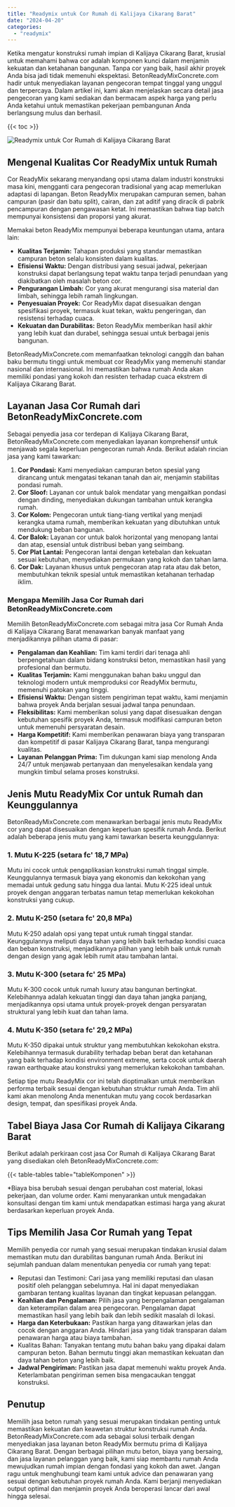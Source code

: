 ```yaml
---
title: "Readymix untuk Cor Rumah di Kalijaya Cikarang Barat"
date: "2024-04-20"
categories: 
  - "readymix"
---
```


Ketika mengatur konstruksi rumah impian di Kalijaya Cikarang Barat, krusial untuk memahami bahwa cor adalah komponen kunci dalam menjamin kekuatan dan ketahanan bangunan. Tanpa cor yang baik, hasil akhir proyek Anda bisa jadi tidak memenuhi ekspektasi. BetonReadyMixConcrete.com hadir untuk menyediakan layanan pengecoran tempat tinggal yang unggul dan terpercaya. Dalam artikel ini, kami akan menjelaskan secara detail jasa pengecoran yang kami sediakan dan bermacam aspek harga yang perlu Anda ketahui untuk memastikan pekerjaan pembangunan Anda berlangsung mulus dan berhasil.

{{< toc >}}

![Readymix untuk Cor Rumah di Kalijaya Cikarang Barat](https://betoncor8.github.io/cor/harga-beton-readymix-concrete%20(3).png)

## Mengenal Kualitas Cor ReadyMix untuk Rumah

Cor ReadyMix sekarang menyandang opsi utama dalam industri konstruksi masa kini, mengganti cara pengecoran tradisional yang acap memerlukan adaptasi di lapangan. Beton ReadyMix merupakan campuran semen, bahan campuran (pasir dan batu split), cairan, dan zat aditif yang diracik di pabrik pencampuran dengan pengawasan ketat. Ini memastikan bahwa tiap batch mempunyai konsistensi dan proporsi yang akurat.

Memakai beton ReadyMix mempunyai beberapa keuntungan utama, antara lain:

- **Kualitas Terjamin:** Tahapan produksi yang standar memastikan campuran beton selalu konsisten dalam kualitas.
- **Efisiensi Waktu:** Dengan distribusi yang sesuai jadwal, pekerjaan konstruksi dapat berlangsung tepat waktu tanpa terjadi penundaan yang diakibatkan oleh masalah beton cor.
- **Pengurangan Limbah:** Cor yang akurat mengurangi sisa material dan limbah, sehingga lebih ramah lingkungan.
- **Penyesuaian Proyek:** Cor ReadyMix dapat disesuaikan dengan spesifikasi proyek, termasuk kuat tekan, waktu pengeringan, dan resistensi terhadap cuaca.
- **Kekuatan dan Durabilitas:** Beton ReadyMix memberikan hasil akhir yang lebih kuat dan durabel, sehingga sesuai untuk berbagai jenis bangunan.

BetonReadyMixConcrete.com memanfaatkan teknologi canggih dan bahan baku bermutu tinggi untuk membuat cor ReadyMix yang memenuhi standar nasional dan internasional. Ini memastikan bahwa rumah Anda akan memiliki pondasi yang kokoh dan resisten terhadap cuaca ekstrem di Kalijaya Cikarang Barat.

## Layanan Jasa Cor Rumah dari BetonReadyMixConcrete.com

Sebagai penyedia jasa cor terdepan di Kalijaya Cikarang Barat, BetonReadyMixConcrete.com menyediakan layanan komprehensif untuk menjawab segala keperluan pengecoran rumah Anda. Berikut adalah rincian jasa yang kami tawarkan:

1. **Cor Pondasi:** Kami menyediakan campuran beton spesial yang dirancang untuk mengatasi tekanan tanah dan air, menjamin stabilitas pondasi rumah.
2. **Cor Sloof:** Layanan cor untuk balok mendatar yang mengaitkan pondasi dengan dinding, menyediakan dukungan tambahan untuk kerangka rumah.
3. **Cor Kolom:** Pengecoran untuk tiang-tiang vertikal yang menjadi kerangka utama rumah, memberikan kekuatan yang dibutuhkan untuk mendukung beban bangunan.
4. **Cor Balok:** Layanan cor untuk balok horizontal yang menopang lantai dan atap, esensial untuk distribusi beban yang seimbang.
5. **Cor Plat Lantai:** Pengecoran lantai dengan ketebalan dan kekuatan sesuai kebutuhan, menyediakan permukaan yang kokoh dan tahan lama.
6. **Cor Dak:** Layanan khusus untuk pengecoran atap rata atau dak beton, membutuhkan teknik spesial untuk memastikan ketahanan terhadap iklim.

### Mengapa Memilih Jasa Cor Rumah dari BetonReadyMixConcrete.com

Memilih BetonReadyMixConcrete.com sebagai mitra jasa Cor Rumah Anda di Kalijaya Cikarang Barat menawarkan banyak manfaat yang menjadikannya pilihan utama di pasar:

- **Pengalaman dan Keahlian:** Tim kami terdiri dari tenaga ahli berpengetahuan dalam bidang konstruksi beton, memastikan hasil yang profesional dan bermutu.
- **Kualitas Terjamin:** Kami menggunakan bahan baku unggul dan teknologi modern untuk memproduksi cor ReadyMix bermutu, memenuhi patokan yang tinggi.
- **Efisiensi Waktu:** Dengan sistem pengiriman tepat waktu, kami menjamin bahwa proyek Anda berjalan sesuai jadwal tanpa penundaan.
- **Fleksibilitas:** Kami memberikan solusi yang dapat disesuaikan dengan kebutuhan spesifik proyek Anda, termasuk modifikasi campuran beton untuk memenuhi persyaratan desain.
- **Harga Kompetitif:** Kami memberikan penawaran biaya yang transparan dan kompetitif di pasar Kalijaya Cikarang Barat, tanpa mengurangi kualitas.
- **Layanan Pelanggan Prima:** Tim dukungan kami siap menolong Anda 24/7 untuk menjawab pertanyaan dan menyelesaikan kendala yang mungkin timbul selama proses konstruksi.

## Jenis Mutu ReadyMix Cor untuk Rumah dan Keunggulannya

BetonReadyMixConcrete.com menawarkan berbagai jenis mutu ReadyMix cor yang dapat disesuaikan dengan keperluan spesifik rumah Anda. Berikut adalah beberapa jenis mutu yang kami tawarkan beserta keunggulannya:

### 1\. Mutu K-225 (setara fc' 18,7 MPa)

Mutu ini cocok untuk pengaplikasian konstruksi rumah tinggal simple. Keunggulannya termasuk biaya yang ekonomis dan kekokohan yang memadai untuk gedung satu hingga dua lantai. Mutu K-225 ideal untuk proyek dengan anggaran terbatas namun tetap memerlukan kekokohan konstruksi yang cukup.

### 2\. Mutu K-250 (setara fc' 20,8 MPa)

Mutu K-250 adalah opsi yang tepat untuk rumah tinggal standar. Keunggulannya meliputi daya tahan yang lebih baik terhadap kondisi cuaca dan beban konstruksi, menjadikannya pilihan yang lebih baik untuk rumah dengan design yang agak lebih rumit atau tambahan lantai.

### 3\. Mutu K-300 (setara fc' 25 MPa)

Mutu K-300 cocok untuk rumah luxury atau bangunan bertingkat. Kelebihannya adalah kekuatan tinggi dan daya tahan jangka panjang, menjadikannya opsi utama untuk proyek-proyek dengan persyaratan struktural yang lebih kuat dan tahan lama.

### 4\. Mutu K-350 (setara fc' 29,2 MPa)

Mutu K-350 dipakai untuk struktur yang membutuhkan kekokohan ekstra. Kelebihannya termasuk durability terhadap beban berat dan ketahanan yang baik terhadap kondisi environment extreme, serta cocok untuk daerah rawan earthquake atau konstruksi yang memerlukan kekokohan tambahan.

Setiap tipe mutu ReadyMix cor ini telah dioptimalkan untuk memberikan performa terbaik sesuai dengan kebutuhan struktur rumah Anda. Tim ahli kami akan menolong Anda menentukan mutu yang cocok berdasarkan design, tempat, dan spesifikasi proyek Anda.

## Tabel Biaya Jasa Cor Rumah di Kalijaya Cikarang Barat

Berikut adalah perkiraan cost jasa Cor Rumah di Kalijaya Cikarang Barat yang disediakan oleh BetonReadyMixConcrete.com:

{{< table-tables table="tableKomponen" >}}

\*Biaya bisa berubah sesuai dengan perubahan cost material, lokasi pekerjaan, dan volume order. Kami menyarankan untuk mengadakan konsultasi dengan tim kami untuk mendapatkan estimasi harga yang akurat berdasarkan keperluan proyek Anda.

## Tips Memilih Jasa Cor Rumah yang Tepat

Memilih penyedia cor rumah yang sesuai merupakan tindakan krusial dalam memastikan mutu dan durabilitas bangunan rumah Anda. Berikut ini sejumlah panduan dalam menentukan penyedia cor rumah yang tepat:

- Reputasi dan Testimoni: Cari jasa yang memiliki reputasi dan ulasan positif oleh pelanggan sebelumnya. Hal ini dapat menyediakan gambaran tentang kualitas layanan dan tingkat kepuasan pelanggan.
- **Keahlian dan Pengalaman:** Pilih jasa yang berpengalaman pengalaman dan keterampilan dalam area pengecoran. Pengalaman dapat memastikan hasil yang lebih baik dan lebih sedikit masalah di lokasi.
- **Harga dan Keterbukaan:** Pastikan harga yang ditawarkan jelas dan cocok dengan anggaran Anda. Hindari jasa yang tidak transparan dalam penawaran harga atau biaya tambahan.
- Kualitas Bahan: Tanyakan tentang mutu bahan baku yang dipakai dalam campuran beton. Bahan bermutu tinggi akan memastikan kekuatan dan daya tahan beton yang lebih baik.
- **Jadwal Pengiriman:** Pastikan jasa dapat memenuhi waktu proyek Anda. Keterlambatan pengiriman semen bisa mengacaukan tenggat konstruksi.

## Penutup

Memilih jasa beton rumah yang sesuai merupakan tindakan penting untuk memastikan kekuatan dan keawetan struktur konstruksi rumah Anda. BetonReadyMixConcrete.com ada sebagai solusi terbaik dengan menyediakan jasa layanan beton ReadyMix bermutu prima di Kalijaya Cikarang Barat. Dengan berbagai pilihan mutu beton, biaya yang bersaing, dan jasa layanan pelanggan yang baik, kami siap membantu rumah Anda mewujudkan rumah impian dengan fondasi yang kokoh dan awet. Jangan ragu untuk menghubungi team kami untuk advice dan penawaran yang sesuai dengan kebutuhan proyek rumah Anda. Kami berjanji menyediakan output optimal dan menjamin proyek Anda beroperasi lancar dari awal hingga selesai.
